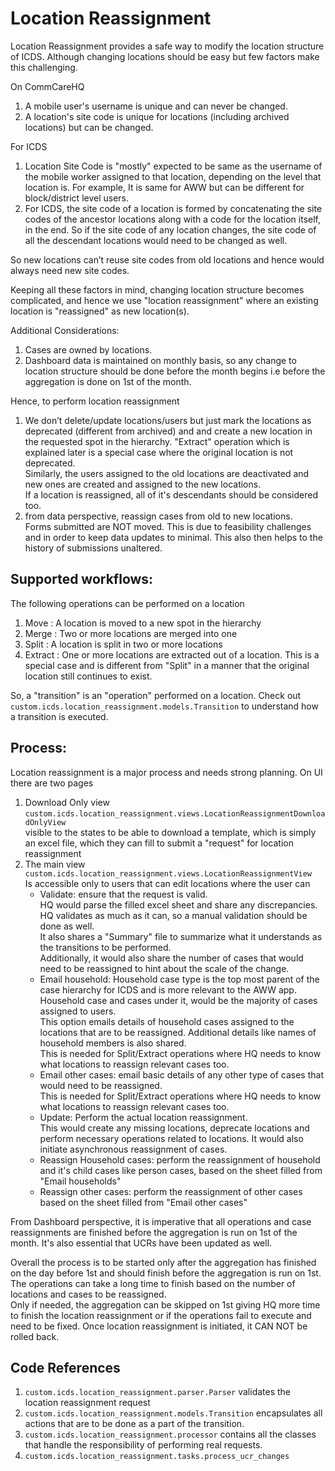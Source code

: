 Location Reassignment
===============================

Location Reassignment provides a safe way to modify the location structure of ICDS. Although changing locations should be easy but few factors make this challenging.

On CommCareHQ
1. A mobile user's username is unique and can never be changed.
2. A location's site code is unique for locations (including archived locations) but can be changed.

For ICDS
1. Location Site Code is "mostly" expected to be same as the username of the mobile worker assigned to that location, depending on the level that location is.
   For example, It is same for AWW but can be different for block/district level users.
2. For ICDS, the site code of a location is formed by concatenating the site codes of the ancestor locations along with a code for the location itself, in the end. So if the site code of any location changes, the site code of all the descendant locations would need to be changed as well.

So new locations can’t reuse site codes from old locations and hence would always need new site codes.

Keeping all these factors in mind, changing location structure becomes complicated, and hence we use "location reassignment" where an existing location is "reassigned" as new location(s).

Additional Considerations:
1. Cases are owned by locations.
2. Dashboard data is maintained on monthly basis, so any change to location structure should be done before the month begins i.e before the aggregation is done on 1st of the month.

Hence, to perform location reassignment
1. We don’t delete/update locations/users but just mark the locations as deprecated (different from archived) and and create a new location in the requested spot in the hierarchy. "Extract" operation which is explained later is a special case where the original location is not deprecated.<br/>
   Similarly, the users assigned to the old locations are deactivated and new ones are created and assigned to the new locations.<br/>
   If a location is reassigned, all of it's descendants should be considered too.
2. from data perspective, reassign cases from old to new locations.<br/>
   Forms submitted are NOT moved. This is due to feasibility challenges and in order to keep data updates to minimal. This also then helps to the history of submissions unaltered.

Supported workflows:
-------------------------------
The following operations can be performed on a location
1. Move : A location is moved to a new spot in the hierarchy
2. Merge : Two or more locations are merged into one
3. Split : A location is split in two or more locations
4. Extract : One or more locations are extracted out of a location. This is a special case and is different from "Split" in a manner that the original location still continues to exist.

So, a "transition" is an "operation" performed on a location.
Check out `custom.icds.location_reassignment.models.Transition` to understand how a transition is executed.

Process:
-------------------------------
Location reassignment is a major process and needs strong planning.
On UI there are two pages
1. Download Only view `custom.icds.location_reassignment.views.LocationReassignmentDownloadOnlyView` <br/>
   visible to the states to be able to download a template, which is simply an excel file, which they can fill to submit a "request" for location reassignment
2. The main view `custom.icds.location_reassignment.views.LocationReassignmentView` <br/>
   Is accessible only to users that can edit locations where the user can
   - Validate: ensure that the request is valid.<br/>HQ would parse the filled excel sheet and share any discrepancies. HQ validates as much as it can, so a manual validation should be done as well.<br/>It also shares a "Summary" file to summarize what it understands as the transitions to be performed.<br/>Additionally, it would also share the number of cases that would need to be reassigned to hint about the scale of the change.
   - Email household: Household case type is the top most parent of the case hierarchy for ICDS and is more relevant to the AWW app. Household case and cases under it, would be the majority of cases assigned to users.<br/>This option emails details of household cases assigned to the locations that are to be reassigned. Additional details like names of household members is also shared.<br/>This is needed for Split/Extract operations where HQ needs to know what locations to reassign relevant cases too.
   - Email other cases: email basic details of any other type of cases that would need to be reassigned.<br/>This is needed for Split/Extract operations where HQ needs to know what locations to reassign relevant cases too.
   - Update: Perform the actual location reassignment.<br/>This would create any missing locations, deprecate locations and perform necessary operations related to locations. It would also initiate asynchronous reassignment of cases.
   - Reassign Household cases: perform the reassignment of household and it's child cases like person cases, based on the sheet filled from "Email households"
   - Reassign other cases: perform the reassignment of other cases based on the sheet filled from "Email other cases"

From Dashboard perspective, it is imperative that all operations and case reassignments are finished before the aggregation is run on 1st of the month.
It's also essential that UCRs have been updated as well.

Overall the process is to be started only after the aggregation has finished on the day before 1st and should finish before the aggregation is run on 1st.<br/>
The operations can take a long time to finish based on the number of locations and cases to be reassigned.<br/>
Only if needed, the aggregation can be skipped on 1st giving HQ more time to finish the location reassignment or if the operations fail to execute and need to be fixed. Once location reassignment is initiated, it CAN NOT be rolled back.

Code References
-------------------------------
1. `custom.icds.location_reassignment.parser.Parser` validates the location reassignment request
2. `custom.icds.location_reassignment.models.Transition` encapsulates all actions that are to be done as a part of the transition.
3. `custom.icds.location_reassignment.processor` contains all the classes that handle the responsibility of performing real requests.
4. `custom.icds.location_reassignment.tasks.process_ucr_changes` 